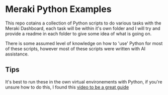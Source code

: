 # Meraki Python Examples

This repo cotains a collection of Python scripts to do various tasks with the Meraki Dashboard, each task will be within it's own folder and I will try and provide a readme in each folder to give some idea of what is going on.

There is some assumed level of knowledge on how to 'use' Python for most of these scripts, however most of these scripts were written with AI assistance.

## Tips

It's best to run these in the own virtual environements with Python, if you're unsure how to do this, I found this [video to be a great guide][def]

[def]: https://www.youtube.com/watch?v=Y21OR1OPC9A